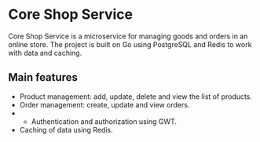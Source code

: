 # Core Shop Service

Core Shop Service is a microservice for managing goods and orders in an online store. The project is built on Go using PostgreSQL and Redis to work with data and caching.

## Main features

- Product management: add, update, delete and view the list of products.
- Order management: create, update and view orders.
- - Authentication and authorization using GWT.
- Caching of data using Redis.